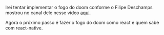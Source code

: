 Irei tentar implementar o fogo do doom conforme o Filipe Deschamps mostrou no canal dele nesse video [aqui](https://www.youtube.com/watch?v=fxm8cadCqbs&list=WL&index=20&t=0s).

Agora o próximo passo é fazer o fogo do doom como react e quem sabe com react-native.
